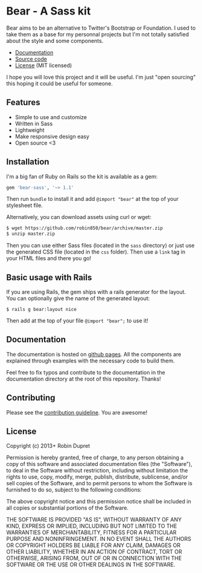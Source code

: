 # Bear - A Sass kit

Bear aims to be an alternative to Twitter's Bootstrap or Foundation. I used to
take them as a base for my personnal projects but I'm not totally satisfied
about the style and some components.

* [Documentation](http://robin850.github.io/bear)
* [Source code](https://github.com/robin850/bear)
* [License](https://github.com/robin850/bear#license) (MIT licensed)

I hope you will love this project and it will be useful. I'm just "open sourcing"
this hoping it could be useful for someone.

## Features

* Simple to use and customize
* Written in Sass
* Lightweight
* Make responsive design easy
* Open source <3

## Installation

I'm a big fan of Ruby on Rails so the kit is available as a gem:

~~~ruby
gem 'bear-sass', '~> 1.1'
~~~

Then run `bundle` to install it and add `@import "bear"` at the top of your
stylesheet file.

Alternatively, you can download assets using curl or wget:

~~~bash
$ wget https://github.com/robin850/bear/archive/master.zip
$ unzip master.zip
~~~

Then you can use either Sass files (located in the `sass` directory) or just
use the generated CSS file (located in the `css` folder). Then use a `link` tag
in your HTML files and there you go!

## Basic usage with Rails

If you are using Rails, the gem ships with a rails generator for the layout.
You can optionally give the name of the generated layout:

~~~
$ rails g bear:layout nice
~~~

Then add at the top of your file `@import "bear";` to use it!

## Documentation

The documentation is hosted on [github pages](http://robin850.github.io/bear).
All the components are explained through examples with the necessary code to
build them.

Feel free to fix typos and contribute to the documentation in the documentation
directory at the root of this repository. Thanks!

## Contributing

Please see the [contribution guideline]. You are awesome!

## License

Copyright (c) 2013+ Robin Dupret

Permission is hereby granted, free of charge, to any person obtaining a copy of this software and associated documentation files (the "Software"), to deal in the Software without restriction, including without limitation the rights to use, copy, modify, merge, publish, distribute, sublicense, and/or sell copies of the Software, and to permit persons to whom the Software is furnished to do so, subject to the following conditions:

The above copyright notice and this permission notice shall be included in all copies or substantial portions of the Software.

THE SOFTWARE IS PROVIDED "AS IS", WITHOUT WARRANTY OF ANY KIND, EXPRESS OR IMPLIED, INCLUDING BUT NOT LIMITED TO THE WARRANTIES OF MERCHANTABILITY, FITNESS FOR A PARTICULAR PURPOSE AND NONINFRINGEMENT. IN NO EVENT SHALL THE AUTHORS OR COPYRIGHT HOLDERS BE LIABLE FOR ANY CLAIM, DAMAGES OR OTHER LIABILITY, WHETHER IN AN ACTION OF CONTRACT, TORT OR OTHERWISE, ARISING FROM, OUT OF OR IN CONNECTION WITH THE SOFTWARE OR THE USE OR OTHER DEALINGS IN THE SOFTWARE.


[contribution guideline]: https://github.com/robin850/bear/blob/master/CONTRIBUTING.md
